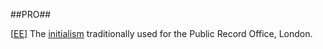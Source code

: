 ##PRO##

\[[EE](SOURCES.md#EE)\]  The [initialism](initialism.md) traditionally used for the Public Record Office, London.

